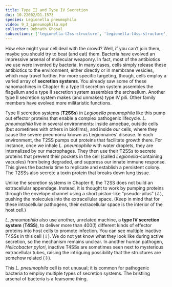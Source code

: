 ```yaml
---
title: Type II and Type IV Secretion
doi: 10.22002/D1.1573
species: Legionella pneumophila
video: 9_3_Lpneumophila.mp4
collector: Debnath Ghosal
subsections: ['legionella-t2ss-structure', 'legionella-t4ss-structure', 'helicobacter-pylori-tubes']
---
```


How else might your cell deal with the crowd? Well, if you can’t join them, maybe you should try to beat (and eat) them. Bacteria have evolved an impressive arsenal of molecular weaponry. In fact, most of the antibiotics we use were invented by bacteria. In many cases, cells simply release these antibiotics to the environment, either directly or in membrane vesicles, which may travel further. For more specific targeting, though, cells employ a varied array of **secretion systems**. You already saw some of these nanomachines in Chapter 6: a type III secretion system assembles the flagellum and a type II secretion system assembles the archaellum. Another type II secretion system makes (and unmakes) type IV pili. Other family members have evolved more militaristic functions.

Type II secretion systems (**T2SSs**) in *Legionella pneumophila* like this pump out effector proteins that enable a complex pathogenic lifecycle. *L. pneumophila* live in several environments: inside amoebae, outside cells (but sometimes with others in biofilms), and inside *our* cells, where they cause the severe pneumonia known as Legionnaires' disease. In each environment, the T2SS pumps out proteins that facilitate growth there. For instance, once we inhale *L. pneumophila* with water droplets, they are internalized by our macrophages. They then use their T2SSs to secrete proteins that prevent their pockets in the cell (called *Legionella*-containing vacuoles) from being degraded, and suppress our innate immune response. This gives the bacteria time to replicate and establish a persistent colony. The T2SSs also secrete a toxin protein that breaks down lung tissue.

Unlike the secretion systems in Chapter 6, the T2SS does not build an extracellular appendage. Instead, it is thought to work by pumping proteins through the envelope channel using a short piston-like “pseudo-pilus” (⇩), pushing the molecules into the extracellular space. (Keep in mind that for these intracellular pathogens, their extracellular space is the interior of the host cell.)

*L. pneumophila* also use another, unrelated machine, a **type IV secretion system** (**T4SS**), to deliver more than 400(!) different kinds of effector proteins into host cells to promote infection. You can see multiple inactive T4SSs in this cell (⇩). We do not yet know what they look like during active secretion, so the mechanism remains unclear. In another human pathogen, *Helicobacter pylori*, inactive T4SSs are sometimes seen next to mysterious extracellular tubes, raising the intriguing possibility that the structures are somehow related (⇩).

This *L. pneumophila* cell is not unusual; it is common for pathogenic bacteria to employ multiple types of secretion systems. The bristling arsenal of bacteria is a fearsome thing.

